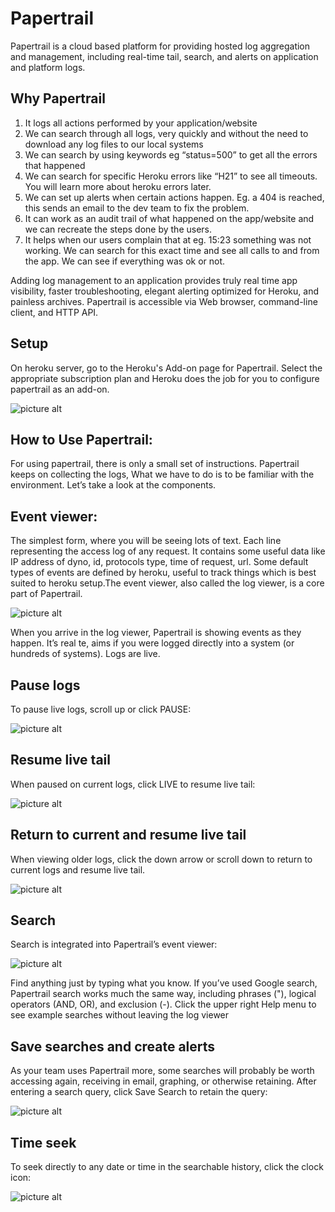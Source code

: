 # Papertrail
Papertrail is a cloud based platform for providing hosted log aggregation and management, including real-time tail, search, and alerts on application and platform logs.

## Why Papertrail

1. It logs all actions performed by your application/website 
2. We can search through all logs, very quickly and without the need to download any log files to our local systems
3. We can search by using keywords eg “status=500” to get all the errors that happened
4. We can search for specific Heroku errors like “H21” to see all timeouts. You will learn more about heroku errors later.
5. We can set up alerts when certain actions happen. Eg. a 404 is reached, this sends an email to the dev team to fix the problem.
6. It can work as an audit trail of what happened on the app/website and we can recreate the steps done by the users.
7. It helps when our users complain that at eg. 15:23 something was not working. We can search for this exact time and see all calls to and from the app. We can see if everything was ok or not.

Adding log management to an application provides truly real time app visibility, faster troubleshooting, elegant alerting optimized for Heroku, and painless archives. Papertrail is accessible via Web browser, command-line client, and HTTP API. 

## Setup
On heroku server, go to the Heroku's Add-on page for Papertrail. Select the appropriate subscription plan and Heroku does the job for you to configure papertrail as an add-on.

![picture alt](https://github.com/shivali-ucreate/chaos-monkey-dox/blob/master/img/papertrail-plan.png "Papertrail subscription plan")

## How to Use Papertrail: 
For using papertrail, there is only a small set of instructions. Papertrail keeps on collecting the logs, What we have to do is to be familiar with the environment. Let’s take a look at the components.

## Event viewer:
The simplest form, where you will be seeing lots of text. Each line representing the access log of any request. It contains some useful data like IP address of dyno, id, protocols type, time of request, url.
Some default types of events  are defined by heroku, useful to track things which is best suited to heroku setup.The event viewer, also called the log viewer, is a core part of Papertrail.

![picture alt](https://github.com/shivali-ucreate/chaos-monkey-dox/blob/master/img/papertrail-events.png "Papertrail Events")

When you arrive in the log viewer, Papertrail is showing events as they happen. It’s real te, aims if you were logged directly into a system (or hundreds of systems). Logs are live.

## Pause logs

To pause live logs, scroll up or click PAUSE:

![picture alt](https://github.com/shivali-ucreate/chaos-monkey-dox/blob/master/img/pause-event.png "Papertrail Pause Event")

## Resume live tail

When paused on current logs, click LIVE to resume live tail:

![picture alt](https://github.com/shivali-ucreate/chaos-monkey-dox/blob/master/img/resume-event.png "Papertrail Resume Event")

## Return to current and resume live tail

When viewing older logs, click the down arrow or scroll down to return to current logs and resume live tail.

![picture alt](https://github.com/shivali-ucreate/chaos-monkey-dox/blob/master/img/current-event.png "Papertrail Current Event")

## Search

Search is integrated into Papertrail’s event viewer:

![picture alt](https://github.com/shivali-ucreate/chaos-monkey-dox/blob/master/img/search.png "Search")

Find anything just by typing what you know. If you’ve used Google search, Papertrail search works much the same way, including phrases ("), logical operators (AND, OR), and exclusion (-).
Click the upper right Help menu to see example searches without leaving the log viewer

## Save searches and create alerts

As your team uses Papertrail more, some searches will probably be worth accessing again, receiving in email, graphing, or otherwise retaining.
After entering a search query, click Save Search to retain the query:

![picture alt](https://github.com/shivali-ucreate/chaos-monkey-dox/blob/master/img/save-search.png "Save Search")

## Time seek

To seek directly to any date or time in the searchable history, click the clock icon:

![picture alt](https://github.com/shivali-ucreate/chaos-monkey-dox/blob/master/img/time-seek.png "Time Seek")


